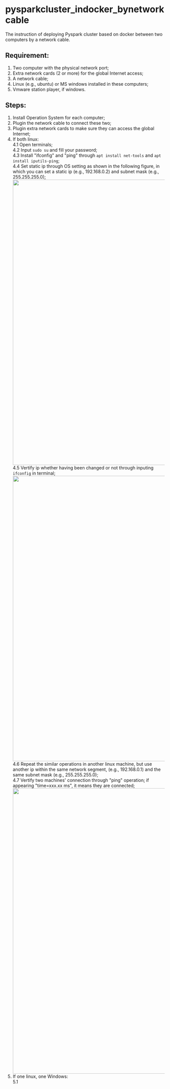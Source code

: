 # pysparkcluster_indocker_bynetworkcable
The instruction of deploying Pyspark cluster based on docker between two computers by a network cable.

## Requirement:
  1. Two computer with the physical network port;
  2. Extra network cards (2 or more) for the global Internet access;
  3. A network cable;
  4. Linux (e.g., ubuntu) or MS windows installed in these computers;
  5. Vmware station player, if windows.

## Steps:
  1. Install Operation System for each computer;
  2. Plugin the network cable to connect these two;
  3. Plugin extra network cards to make sure they can access the global Internet;
  4. If both linux: \
    4.1 Open terminals; \
    4.2 Input `sudo su` and fill your password; \
    4.3 Install "ifconfig" and "ping" through `apt install net-tools` and `apt install iputils-ping`; \
    4.4 Set static ip through OS setting as shown in the following figure, in which you can set a static ip (e.g., 192.168.0.2) and subnet mask (e.g., 255.255.255.0); \
    <div align=center><img src="https://user-images.githubusercontent.com/43268820/165883798-6757ffd0-5c53-4cd3-9226-be1ea972f6f2.png" width="900"></div>
    4.5 Vertify ip whether having been changed or not through inputing `ifconfig` in terminal; \
    <div align=center><img src="https://user-images.githubusercontent.com/43268820/165884245-72365f1e-7235-4797-a985-b38227c6e086.png" width="900"></div>
    4.6 Repeat the similar operations in another linux machine, but use another ip within the same network segment, (e.g., 192.168.0.1) and the same subnet mask (e.g., 255.255.255.0); \
    4.7 Vertify two machines' connection through "ping" operation; if appearing "time=xxx.xx ms", it means they are connected; \
    <div align=center><img src="https://user-images.githubusercontent.com/43268820/165884601-7d5839a2-0081-437e-bf2d-0d04134efd49.png" width="900"></div>
 5. If one linux, one Windows: \
    5.1




      


